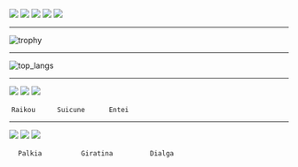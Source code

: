 <!-- ![](https://data14.sticker.fan/20200904/file_2745638_128x128.webp) -->
<!-- ![](https://img.itch.zone/aW1nLzEwNTE5NDMuZ2lm/original/UOzaTJ.gif) -->

![](https://github-profile-summary-cards.vercel.app/api/cards/profile-details?username=tiencoffee&theme=github_dark)
![](https://github-profile-summary-cards.vercel.app/api/cards/repos-per-language?username=tiencoffee&theme=github_dark)
![](https://github-profile-summary-cards.vercel.app/api/cards/most-commit-language?username=tiencoffee&theme=github_dark)
![](https://github-profile-summary-cards.vercel.app/api/cards/stats?username=tiencoffee&theme=github_dark)
![](https://github-profile-summary-cards.vercel.app/api/cards/productive-time?username=tiencoffee&theme=github_dark)

---

![trophy](https://github-profile-trophy.vercel.app/?username=ryo-ma&no-frame=true&no-bg=true&theme=darkhub)

---

![top_langs](https://github-readme-stats.vercel.app/api/top-langs/?username=tiencoffee&layout=compact&langs_count=10)

---

![](https://play.pokemonshowdown.com/sprites/ani/raikou.gif)
![](https://play.pokemonshowdown.com/sprites/ani/suicune.gif)
  ![](https://play.pokemonshowdown.com/sprites/ani/entei.gif)

   `Raikou`          `Suicune`           `Entei`

---

![](https://play.pokemonshowdown.com/sprites/ani/palkia.gif)
![](https://play.pokemonshowdown.com/sprites/ani/giratina.gif)
![](https://play.pokemonshowdown.com/sprites/ani/dialga.gif)

      `Palkia`                  `Giratina`                 `Dialga`

